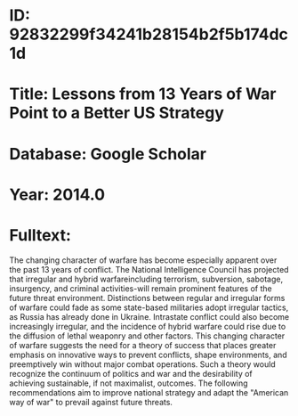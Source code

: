 # ID: 92832299f34241b28154b2f5b174dc1d
# Title: Lessons from 13 Years of War Point to a Better US Strategy
# Database: Google Scholar
# Year: 2014.0
# Fulltext:
The changing character of warfare has become especially apparent over the past 13 years of conflict.
The National Intelligence Council has projected that irregular and hybrid warfareincluding terrorism, subversion, sabotage, insurgency, and criminal activities-will remain prominent features of the future threat environment.
Distinctions between regular and irregular forms of warfare could fade as some state-based militaries adopt irregular tactics, as Russia has already done in Ukraine.
Intrastate conflict could also become increasingly irregular, and the incidence of hybrid warfare could rise due to the diffusion of lethal weaponry and other factors.
This changing character of warfare suggests the need for a theory of success that places greater emphasis on innovative ways to prevent conflicts, shape environments, and preemptively win without major combat operations.
Such a theory would recognize the continuum of politics and war and the desirability of achieving sustainable, if not maximalist, outcomes.
The following recommendations aim to improve national strategy and adapt the "American way of war" to prevail against future threats.